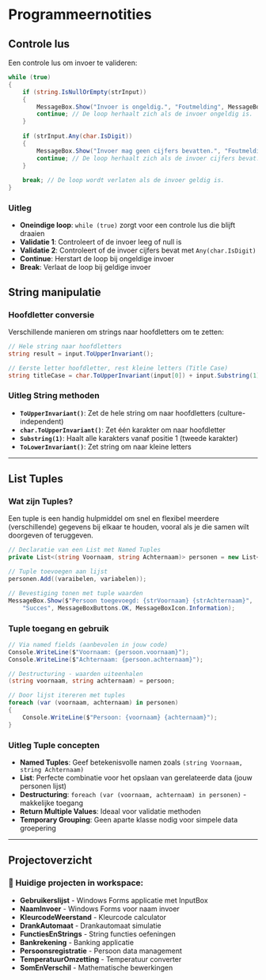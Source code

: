 # Programmeernotities

## Controle lus

Een controle lus om invoer te valideren:

```csharp
while (true)
{
    if (string.IsNullOrEmpty(strInput))
    {
        MessageBox.Show("Invoer is ongeldig.", "Foutmelding", MessageBoxButtons.OK, MessageBoxIcon.Error);
        continue; // De loop herhaalt zich als de invoer ongeldig is.
    }
    
    if (strInput.Any(char.IsDigit))
    {
        MessageBox.Show("Invoer mag geen cijfers bevatten.", "Foutmelding", MessageBoxButtons.OK, MessageBoxIcon.Error);
        continue; // De loop herhaalt zich als de invoer cijfers bevat.
    }
    
    break; // De loop wordt verlaten als de invoer geldig is.
}
```

### Uitleg

- **Oneindige loop**: `while (true)` zorgt voor een controle lus die blijft draaien
- **Validatie 1**: Controleert of de invoer leeg of null is
- **Validatie 2**: Controleert of de invoer cijfers bevat met `Any(char.IsDigit)`
- **Continue**: Herstart de loop bij ongeldige invoer
- **Break**: Verlaat de loop bij geldige invoer


## String manipulatie

### Hoofdletter conversie

Verschillende manieren om strings naar hoofdletters om te zetten:

```csharp
// Hele string naar hoofdletters
string result = input.ToUpperInvariant();

// Eerste letter hoofdletter, rest kleine letters (Title Case)
string titleCase = char.ToUpperInvariant(input[0]) + input.Substring(1).ToLowerInvariant();
```

### Uitleg String methoden

- **`ToUpperInvariant()`**: Zet de hele string om naar hoofdletters (culture-independent)
- **`char.ToUpperInvariant()`**: Zet één karakter om naar hoofdletter
- **`Substring(1)`**: Haalt alle karakters vanaf positie 1 (tweede karakter)
- **`ToLowerInvariant()`**: Zet string om naar kleine letters

---

## List Tuples

### Wat zijn Tuples?

Een tuple is een handig hulpmiddel om snel en flexibel meerdere (verschillende) gegevens bij elkaar te houden, vooral als je die samen wilt doorgeven of teruggeven.

```csharp
// Declaratie van een List met Named Tuples
private List<(string Voornaam, string Achternaam)> personen = new List<(string, string)>();

// Tuple toevoegen aan lijst
personen.Add((varaibelen, variabelen));

// Bevestiging tonen met tuple waarden
MessageBox.Show($"Persoon toegevoegd: {strVoornaam} {strAchternaam}",
    "Succes", MessageBoxButtons.OK, MessageBoxIcon.Information);
```

### Tuple toegang en gebruik

```csharp
// Via named fields (aanbevolen in jouw code)
Console.WriteLine($"Voornaam: {persoon.voornaam}");
Console.WriteLine($"Achternaam: {persoon.achternaam}");

// Destructuring - waarden uiteenhalen
(string voornaam, string achternaam) = persoon;

// Door lijst itereren met tuples
foreach (var (voornaam, achternaam) in personen)
{
    Console.WriteLine($"Persoon: {voornaam} {achternaam}");
}
```





### Uitleg Tuple concepten

- **Named Tuples**: Geef betekenisvolle namen zoals `(string Voornaam, string Achternaam)`
- **List<Tuple>**: Perfecte combinatie voor het opslaan van gerelateerde data (jouw personen lijst)
- **Destructuring**: `foreach (var (voornaam, achternaam) in personen)` - makkelijke toegang
- **Return Multiple Values**: Ideaal voor validatie methoden
- **Temporary Grouping**: Geen aparte klasse nodig voor simpele data groepering

---

## Projectoverzicht

### 📁 Huidige projecten in workspace:
- **Gebruikerslijst** - Windows Forms applicatie met InputBox
- **NaamInvoer** - Windows Forms voor naam invoer
- **KleurcodeWeerstand** - Kleurcode calculator
- **DrankAutomaat** - Drankautomaat simulatie
- **FunctiesEnStrings** - String functies oefeningen
- **Bankrekening** - Banking applicatie
- **Persoonsregistratie** - Persoon data management
- **TemperatuurOmzetting** - Temperatuur converter
- **SomEnVerschil** - Mathematische bewerkingen